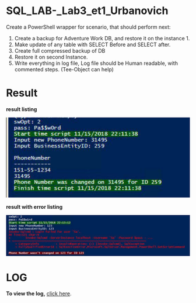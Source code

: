 # SQL_LAB-_Lab3_et1_Urbanovich

Create a PowerShell wrapper for scenario, that should perform next:
1.	Create a backup for Adventure Work DB,  and restore it on the instance 1.
2.	Make update of any table with SELECT Before and SELECT after. 
3.	Create full compressed backup of DB
4.	Restore it on second Instance.
5.	Write everything in log file, Log file should be Human readable, with commented steps. (Tee-Object can help)

# Result

__result listing__

![result](https://raw.githubusercontent.com/byxray/SQL_LAB-_Lab3_et1_Urbanovich/master/result.jpg)

__result with error listing__

![result with error](https://github.com/byxray/SQL_LAB-_Lab3_et1_Urbanovich/blob/master/result_with_error.jpg)


# LOG
      
__To view the log,__ [click here](https://github.com/byxray/SQL_LAB-_Lab3_et1_Urbanovich/blob/master/WIN-5OUD5U06135.log).
